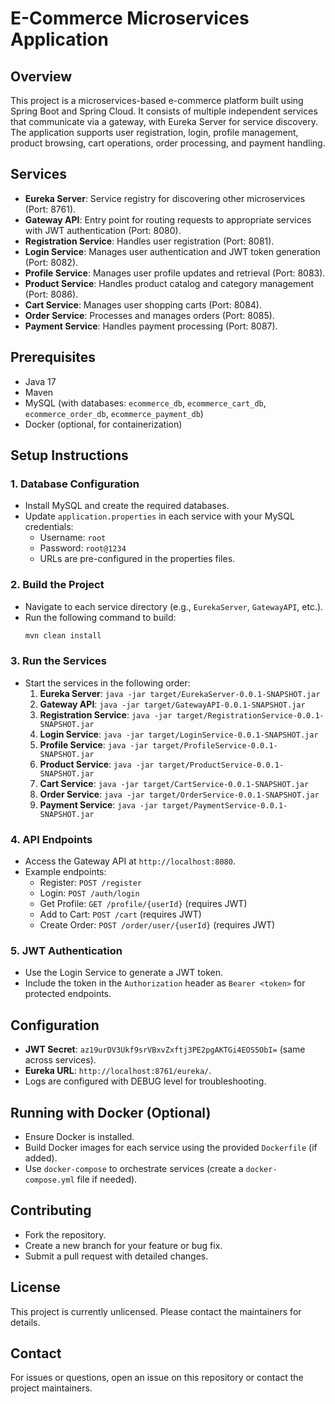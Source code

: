 # E-Commerce Microservices Application

## Overview
This project is a microservices-based e-commerce platform built using Spring Boot and Spring Cloud. It consists of multiple independent services that communicate via a gateway, with Eureka Server for service discovery. The application supports user registration, login, profile management, product browsing, cart operations, order processing, and payment handling.

## Services
- **Eureka Server**: Service registry for discovering other microservices (Port: 8761).
- **Gateway API**: Entry point for routing requests to appropriate services with JWT authentication (Port: 8080).
- **Registration Service**: Handles user registration (Port: 8081).
- **Login Service**: Manages user authentication and JWT token generation (Port: 8082).
- **Profile Service**: Manages user profile updates and retrieval (Port: 8083).
- **Product Service**: Handles product catalog and category management (Port: 8086).
- **Cart Service**: Manages user shopping carts (Port: 8084).
- **Order Service**: Processes and manages orders (Port: 8085).
- **Payment Service**: Handles payment processing (Port: 8087).

## Prerequisites
- Java 17
- Maven
- MySQL (with databases: `ecommerce_db`, `ecommerce_cart_db`, `ecommerce_order_db`, `ecommerce_payment_db`)
- Docker (optional, for containerization)

## Setup Instructions

### 1. Database Configuration
- Install MySQL and create the required databases.
- Update `application.properties` in each service with your MySQL credentials:
  - Username: `root`
  - Password: `root@1234`
  - URLs are pre-configured in the properties files.

### 2. Build the Project
- Navigate to each service directory (e.g., `EurekaServer`, `GatewayAPI`, etc.).
- Run the following command to build:
  ```bash
  mvn clean install
  ```

### 3. Run the Services
- Start the services in the following order:
  1. **Eureka Server**: `java -jar target/EurekaServer-0.0.1-SNAPSHOT.jar`
  2. **Gateway API**: `java -jar target/GatewayAPI-0.0.1-SNAPSHOT.jar`
  3. **Registration Service**: `java -jar target/RegistrationService-0.0.1-SNAPSHOT.jar`
  4. **Login Service**: `java -jar target/LoginService-0.0.1-SNAPSHOT.jar`
  5. **Profile Service**: `java -jar target/ProfileService-0.0.1-SNAPSHOT.jar`
  6. **Product Service**: `java -jar target/ProductService-0.0.1-SNAPSHOT.jar`
  7. **Cart Service**: `java -jar target/CartService-0.0.1-SNAPSHOT.jar`
  8. **Order Service**: `java -jar target/OrderService-0.0.1-SNAPSHOT.jar`
  9. **Payment Service**: `java -jar target/PaymentService-0.0.1-SNAPSHOT.jar`

### 4. API Endpoints
- Access the Gateway API at `http://localhost:8080`.
- Example endpoints:
  - Register: `POST /register`
  - Login: `POST /auth/login`
  - Get Profile: `GET /profile/{userId}` (requires JWT)
  - Add to Cart: `POST /cart` (requires JWT)
  - Create Order: `POST /order/user/{userId}` (requires JWT)

### 5. JWT Authentication
- Use the Login Service to generate a JWT token.
- Include the token in the `Authorization` header as `Bearer <token>` for protected endpoints.

## Configuration
- **JWT Secret**: `az19urDV3Ukf9srVBxvZxftj3PE2pgAKTGi4EOS5ObI=` (same across services).
- **Eureka URL**: `http://localhost:8761/eureka/`.
- Logs are configured with DEBUG level for troubleshooting.

## Running with Docker (Optional)
- Ensure Docker is installed.
- Build Docker images for each service using the provided `Dockerfile` (if added).
- Use `docker-compose` to orchestrate services (create a `docker-compose.yml` file if needed).

## Contributing
- Fork the repository.
- Create a new branch for your feature or bug fix.
- Submit a pull request with detailed changes.

## License
This project is currently unlicensed. Please contact the maintainers for details.

## Contact
For issues or questions, open an issue on this repository or contact the project maintainers.